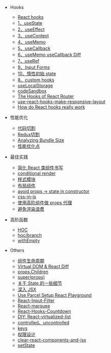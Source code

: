 - Hooks

  - [React hooks](React/001-hooks.md)
  - [1、useState](React/002-hooks-useState.md)
  - [2、useEffect](React/hooks-useEffect.md)
  - [3、useContext](React/hooks-useContext.md)
  - [4、useMemo](React/hooks-useMemo.md)
  - [5、useCallback](React/hooks-useCallback.md)
  - [6、useMemo useCallback Diff](React/hooks-useMemo-diff-useCallback.md)
  - [7、useRef](React/hooks-useRef.md)
  - [9、Input Forms](React/hook-Input-Forms.md)
  - [10、惰性初始 state](React/004-lazy-initial-state.md)
  - [8、custom hooks](React/hooks-PowerfulCustomUseState.md)
  - [useLocalStorage](React/useLocalStorage.md)
  - [codeSandbox](React/codesandbox.md)
  - [The Hooks of React Router](React/the-hooks-of-react-router.md)
  - [use-react-hooks-make-responsive-layout](React/use-react-hooks-make-responsive-layout.md)
  - [How do React hooks really work](React/how_do_react_hooks_really_work.md)

- 性能优化

  - [代码切割](React/code-splitting.md)
  - [Redux切割](React/redux-modules-and-code-splitting.md)
  - [Analyzing Bundle Size](React/analyze-source-map.md)
  - [性能优化点](React/optimizing-performance.md)

- 最佳实践

  - [简化 React 类组件书写](React/Simplified-react-syntax.md)
  - [conditional render](React/conditional-render.md)
  - [样式模块](React/styles-module.md)
  - [布局组件](React/layout-component.md)
  - [avoid props -> state in constructor](React/props-in-initial-state.md)
  - [css-in-js](React/me-css-in-js.md)
  - [使用高阶组件做 props 代理](React/HOC-props-proxy.md)
  - [避免渲染浪费](React/Avoid-waste-of-component-rendering.md)

- 高阶函数

  - [HOC](React/hoc-tutorial.md)
  - [hoc/branch](React/branch.md)
  - [withEmpty](React/hoc-withempty.md)

- Others

  - [组件生命周期](React/life-cycle.md)
  - [Virtual DOM & React Diff](React/react-Virtual-DOM.md)
  - [props.Children](React/React-props-children.md)
  - [super(props)](React/use-super-props.md)
  - [关于 State 的一些细节](React/state-and-lifecycle.md)
  - [深入 JSX](React/011-deep-konw-JSX.md)
  - [Use Parcel Setup React Playground](React/quick-react-playground.md)
  - [React-Input-Filter](React/react-Input-Filter.md)
  - [React-marquee](React/react-marquee.md)
  - [React-Hooks-Countdown](React/react-hooks-countdown.md)
  - [DIY: React-virtualized-list](React/react-virtualized-list.md)
  - [controlled、uncontrolled](React/controlled-vs-uncontrolled.md)
  - [keys](React/react-key-value.md)
  - [权限设计](React/072-Auth-Route.md)
  - [clear-react-components-and-jsx](React/clear-react-components-and-jsx.md)
  - [setState](React/setState.md)

  <!-- - [propTypes and defaultProps](React/defaultProps.md) -->
  <!-- - [axios 请求拦截(权限、登陆状态等)](Asynchronous/axios-interceptors.md) -->
  <!-- - [极简定时器](React/timer.md) -->
  <!-- - [react-feather-icon](React/react-feather-icon.md) -->
  <!-- - [Render Props](React/Design-patterns-mixin.md) -->
<!-- [Getting Started with React - An Overview and Walkthrough Tutorial – Tania Rascia](https://www.taniarascia.com/getting-started-with-react/) 
[Proxying API Requests in Development | Create React App](https://create-react-app.dev/docs/proxying-api-requests-in-development/) 
-->
